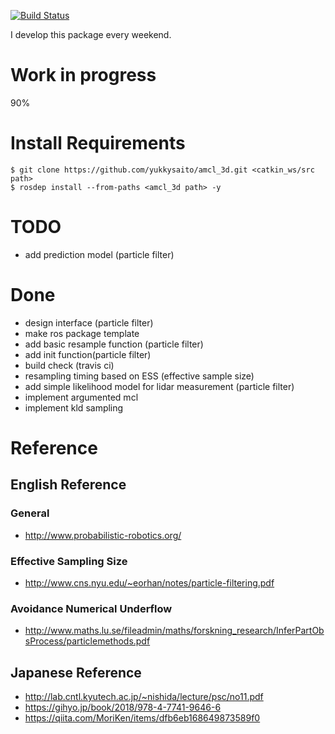 [![Build Status](https://travis-ci.com/yukkysaito/amcl_3d.svg?branch=master)](https://travis-ci.com/yukkysaito/amcl_3d)

I develop this package every weekend.

# Work in progress
90%

# Install Requirements

```
$ git clone https://github.com/yukkysaito/amcl_3d.git <catkin_ws/src path>
$ rosdep install --from-paths <amcl_3d path> -y
```

# TODO
- add prediction model (particle filter)

# Done
- design interface (particle filter)
- make ros package template
- add basic resample function (particle filter)
- add init function(particle filter)
- build check (travis ci)
- resampling timing based on ESS (effective sample size)
- add simple likelihood model for lidar measurement (particle filter)
- implement argumented mcl
- implement kld sampling

# Reference
## English Reference
### General
- http://www.probabilistic-robotics.org/
### Effective Sampling Size
- http://www.cns.nyu.edu/~eorhan/notes/particle-filtering.pdf
### Avoidance Numerical Underflow
- http://www.maths.lu.se/fileadmin/maths/forskning_research/InferPartObsProcess/particlemethods.pdf

## Japanese Reference
- http://lab.cntl.kyutech.ac.jp/~nishida/lecture/psc/no11.pdf
- https://gihyo.jp/book/2018/978-4-7741-9646-6
- https://qiita.com/MoriKen/items/dfb6eb168649873589f0
